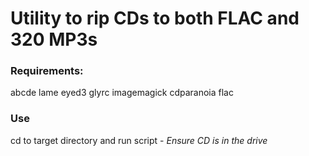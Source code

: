 # Utility to rip CDs to both FLAC and 320 MP3s

### Requirements:
abcde 
lame 
eyed3 
glyrc 
imagemagick 
cdparanoia 
flac


### Use

cd to target directory and run script - *Ensure CD is in the drive*


